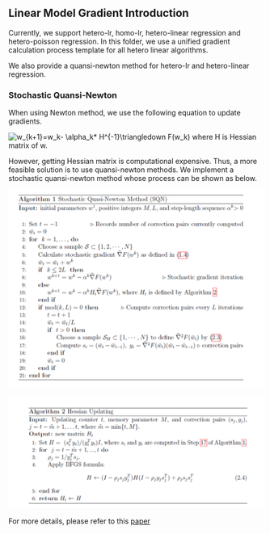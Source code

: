 ## Linear Model Gradient Introduction

Currently, we support hetero-lr, homo-lr, hetero-linear regression and hetero-poisson regression. In this folder, we use a unified gradient calculation process template for all hetero linear algorithms.

We also provide a quansi-newton method for hetero-lr and hetero-linear regression.

### Stochastic Quansi-Newton

When using Newton method, we use the following equation to update gradients.

<img src="https://latex.codecogs.com/gif.image?\dpi{110}&space;w_{k&plus;1}=w_k-&space;\alpha_k*&space;H^{-1}\triangledown&space;F(w_k)&space;" title="w_{k+1}=w_k- \alpha_k* H^{-1}\triangledown F(w_k) " />
where H is Hessian matrix of w.

However, getting Hessian matrix is computational expensive. Thus, a more feasible solution is to use quansi-newton methods. We implement a stochastic quansi-newton method whose process can be shown as below.

![Figure 1: Stochastic Quasi-Newton Method](../../images/sqn_1.png)

![Figure 2: Hessian Updating](../../images/sqn_2.png)


For more details, please refer to this [paper](https://arxiv.org/abs/1912.00513v2)